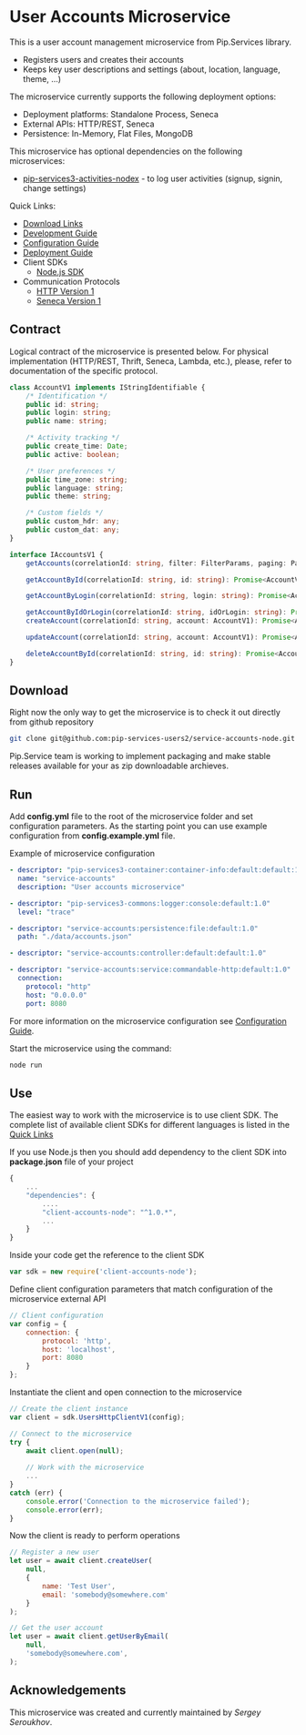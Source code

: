 # User Accounts Microservice

This is a user account management microservice from Pip.Services library. 
* Registers users and creates their accounts
* Keeps key user descriptions and settings (about, location, language, theme, ...)

The microservice currently supports the following deployment options:
* Deployment platforms: Standalone Process, Seneca
* External APIs: HTTP/REST, Seneca
* Persistence: In-Memory, Flat Files, MongoDB

This microservice has optional dependencies on the following microservices:
- [pip-services3-activities-nodex](https://github.com/pip-services-users2/pip-services3-activities-nodex) - to log user activities (signup, signin, change settings)

<a name="links"></a> Quick Links:

* [Download Links](doc/Downloads.md)
* [Development Guide](doc/Development.md)
* [Configuration Guide](doc/Configuration.md)
* [Deployment Guide](doc/Deployment.md)
* Client SDKs
  - [Node.js SDK](https://github.com/pip-services-users2/client-accounts-node)
* Communication Protocols
  - [HTTP Version 1](doc/HttpProtocolV1.md)
  - [Seneca Version 1](doc/SenecaProtocolV1.md)

##  Contract

Logical contract of the microservice is presented below. For physical implementation (HTTP/REST, Thrift, Seneca, Lambda, etc.),
please, refer to documentation of the specific protocol.

```typescript
class AccountV1 implements IStringIdentifiable {
    /* Identification */
    public id: string;
    public login: string;
    public name: string;

    /* Activity tracking */
    public create_time: Date;
    public active: boolean;

    /* User preferences */
    public time_zone: string;
    public language: string;
    public theme: string;

    /* Custom fields */
    public custom_hdr: any;
    public custom_dat: any;
}

interface IAccountsV1 {
    getAccounts(correlationId: string, filter: FilterParams, paging: PagingParams): Promise<DataPage<AccountV1>>

    getAccountById(correlationId: string, id: string): Promise<AccountV1>;

    getAccountByLogin(correlationId: string, login: string): Promise<AccountV1>;

    getAccountByIdOrLogin(correlationId: string, idOrLogin: string): Promise<AccountV1>;
    createAccount(correlationId: string, account: AccountV1): Promise<AccountV1>;

    updateAccount(correlationId: string, account: AccountV1): Promise<AccountV1>;

    deleteAccountById(correlationId: string, id: string): Promise<AccountV1>;
}
```

## Download

Right now the only way to get the microservice is to check it out directly from github repository
```bash
git clone git@github.com:pip-services-users2/service-accounts-node.git
```

Pip.Service team is working to implement packaging and make stable releases available for your 
as zip downloadable archieves.

## Run

Add **config.yml** file to the root of the microservice folder and set configuration parameters.
As the starting point you can use example configuration from **config.example.yml** file. 

Example of microservice configuration
```yaml
- descriptor: "pip-services3-container:container-info:default:default:1.0"
  name: "service-accounts"
  description: "User accounts microservice"

- descriptor: "pip-services3-commons:logger:console:default:1.0"
  level: "trace"

- descriptor: "service-accounts:persistence:file:default:1.0"
  path: "./data/accounts.json"

- descriptor: "service-accounts:controller:default:default:1.0"

- descriptor: "service-accounts:service:commandable-http:default:1.0"
  connection:
    protocol: "http"
    host: "0.0.0.0"
    port: 8080
```
 
For more information on the microservice configuration see [Configuration Guide](Configuration.md).

Start the microservice using the command:
```bash
node run
```

## Use

The easiest way to work with the microservice is to use client SDK. 
The complete list of available client SDKs for different languages is listed in the [Quick Links](#links)

If you use Node.js then you should add dependency to the client SDK into **package.json** file of your project
```javascript
{
    ...
    "dependencies": {
        ....
        "client-accounts-node": "^1.0.*",
        ...
    }
}
```

Inside your code get the reference to the client SDK
```javascript
var sdk = new require('client-accounts-node');
```

Define client configuration parameters that match configuration of the microservice external API
```javascript
// Client configuration
var config = {
    connection: {
        protocol: 'http',
        host: 'localhost', 
        port: 8080
    }
};
```

Instantiate the client and open connection to the microservice
```javascript
// Create the client instance
var client = sdk.UsersHttpClientV1(config);

// Connect to the microservice
try {
    await client.open(null);
    
    // Work with the microservice
    ...
}
catch (err) {
    console.error('Connection to the microservice failed');
    console.error(err);
}
```

Now the client is ready to perform operations
```javascript
// Register a new user
let user = await client.createUser(
    null,
    { 
        name: 'Test User',
        email: 'somebody@somewhere.com'
    }
);
```

```javascript
// Get the user account
let user = await client.getUserByEmail(
    null,
    'somebody@somewhere.com',
);
```    

## Acknowledgements

This microservice was created and currently maintained by *Sergey Seroukhov*.
